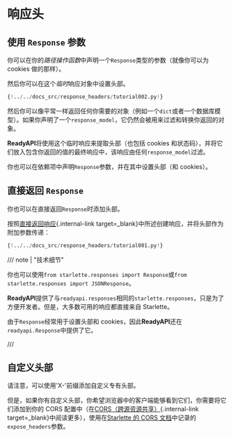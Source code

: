 # 响应头

## 使用 `Response` 参数

你可以在你的*路径操作函数*中声明一个`Response`类型的参数（就像你可以为 cookies 做的那样）。

然后你可以在这个*临时*响应对象中设置头部。

```Python hl_lines="1  7-8"
{!../../docs_src/response_headers/tutorial002.py!}
```

然后你可以像平常一样返回任何你需要的对象（例如一个`dict`或者一个数据库模型）。如果你声明了一个`response_model`，它仍然会被用来过滤和转换你返回的对象。

**ReadyAPI**将使用这个临时响应来提取头部（也包括 cookies 和状态码），并将它们放入包含你返回的值的最终响应中，该响应由任何`response_model`过滤。

你也可以在依赖项中声明`Response`参数，并在其中设置头部（和 cookies）。

## 直接返回 `Response`

你也可以在直接返回`Response`时添加头部。

按照[直接返回响应](response-directly.md){.internal-link target=\_blank}中所述创建响应，并将头部作为附加参数传递：

```Python hl_lines="10-12"
{!../../docs_src/response_headers/tutorial001.py!}
```

/// note | "技术细节"

你也可以使用`from starlette.responses import Response`或`from starlette.responses import JSONResponse`。

**ReadyAPI**提供了与`readyapi.responses`相同的`starlette.responses`，只是为了方便开发者。但是，大多数可用的响应都直接来自 Starlette。

由于`Response`经常用于设置头部和 cookies，因此**ReadyAPI**还在`readyapi.Response`中提供了它。

///

## 自定义头部

请注意，可以使用'X-'前缀添加自定义专有头部。

但是，如果你有自定义头部，你希望浏览器中的客户端能够看到它们，你需要将它们添加到你的 CORS 配置中（在[CORS（跨源资源共享）](../tutorial/cors.md){.internal-link target=\_blank}中阅读更多），使用在<a href="https://www.starlette.io/middleware/#corsmiddleware" class="external-link" target="_blank">Starlette 的 CORS 文档</a>中记录的`expose_headers`参数。
